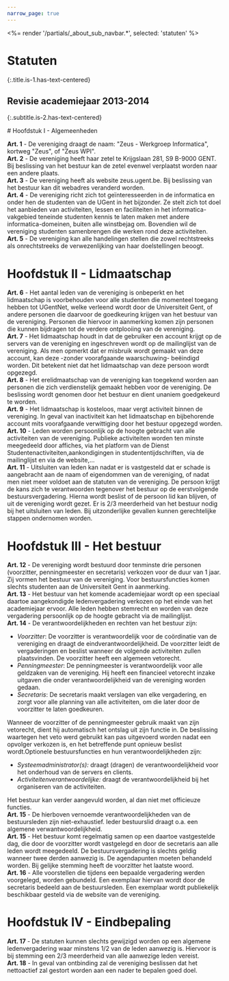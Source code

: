 ```yaml
---
narrow_page: true
---
```


<%= render '/partials/_about_sub_navbar.*', selected: 'statuten' %>

# Statuten
{:.title.is-1.has-text-centered}

## Revisie academiejaar 2013-2014
{:.subtitle.is-2.has-text-centered}

<div class="content" markdown="1">
# Hoofdstuk I - Algemeenheden

**Art. 1** - De vereniging draagt de naam: "Zeus - Werkgroep Informatica", kortweg "Zeus", of "Zeus WPI".<br>
**Art. 2** - De vereniging heeft haar zetel te Krijgslaan 281, S9 B-9000 GENT. Bij beslissing van het bestuur kan de zetel evenwel verplaatst worden naar een andere plaats.<br>
**Art. 3** - De vereniging heeft als website zeus.ugent.be. Bij beslissing van het bestuur kan dit webadres veranderd worden.<br>
**Art. 4** - De vereniging richt zich tot geïnteresseerden in de informatica en onder hen de studenten van de UGent in het bijzonder. Ze stelt zich tot doel het aanbieden van activiteiten, lessen en faciliteiten in het informatica-vakgebied teneinde studenten kennis te laten maken met andere informatica-domeinen, buiten alle winstbejag om. Bovendien wil de vereniging studenten samenbrengen die werken rond deze activiteiten.<br>
**Art. 5** - De vereniging kan alle handelingen stellen die zowel rechtstreeks als onrechtstreeks de verwezenlijking van haar doelstellingen beoogt.<br>

# Hoofdstuk II - Lidmaatschap

**Art. 6** - Het aantal leden van de vereniging is onbeperkt en het lidmaatschap is voorbehouden voor alle studenten die momenteel toegang hebben tot UGentNet, welke verleend wordt door de Universiteit Gent, of andere personen die daarvoor de goedkeuring krijgen van het bestuur van de vereniging. Personen die hiervoor in aanmerking komen zijn personen die kunnen bijdragen tot de verdere ontplooiing van de vereniging.<br>
**Art. 7** - Het lidmaatschap houdt in dat de gebruiker een account krijgt op de servers van de vereniging en ingeschreven wordt op de mailinglijst van de vereniging. Als men opmerkt dat er misbruik wordt gemaakt van deze account, kan deze -zonder voorafgaande waarschuwing- beëindigd worden. Dit betekent niet dat het lidmaatschap van deze persoon wordt opgezegd.<br>
**Art. 8** - Het erelidmaatschap van de vereniging kan toegekend worden aan personen die zich verdienstelijk gemaakt hebben voor de vereniging. De beslissing wordt genomen door het bestuur en dient unaniem goedgekeurd te worden.<br>
**Art. 9** - Het lidmaatschap is kosteloos, maar vergt activiteit binnen de vereniging. In geval van inactiviteit kan het lidmaatschap en bijbehorende account mits voorafgaande verwittiging door het bestuur opgezegd worden.<br>
**Art. 10** - Leden worden persoonlijk op de hoogte gebracht van alle activiteiten van de vereniging. Publieke activiteiten worden ten minste meegedeeld door affiches, via het platform van de Dienst Studentenactiviteiten,aankondigingen in studententijdschriften, via de mailinglijst en via de website,...<br>
**Art. 11** - Uitsluiten van leden kan nadat er is vastgesteld dat er schade is aangebracht aan de naam of eigendommen van de vereniging, of nadat men niet meer voldoet aan de statuten van de vereniging. De persoon krijgt de kans zich te verantwoorden tegenover het bestuur op de eerstvolgende bestuursvergadering. Hierna wordt beslist of de persoon lid kan blijven, of uit de vereniging wordt gezet. Er is 2/3 meerderheid van het bestuur nodig bij het uitsluiten van leden. Bij uitzonderlijke gevallen kunnen gerechtelijke stappen ondernomen worden.<br>

# Hoofdstuk III - Het bestuur

**Art. 12** - De vereniging wordt bestuurd door tenminste drie personen (voorzitter, penningmeester en secretaris) verkozen voor de duur van 1 jaar. Zij vormen het bestuur van de vereniging. Voor bestuursfuncties komen slechts studenten aan de Universiteit Gent in aanmerking.<br>
**Art. 13** - Het bestuur van het komende academiejaar wordt op een speciaal daartoe aangekondigde ledenvergadering verkozen op het einde van het academiejaar ervoor. Alle leden hebben stemrecht en worden van deze vergadering persoonlijk op de hoogte gebracht via de mailinglijst.<br>
**Art. 14** - De verantwoordelijkheden en rechten van het bestuur zijn:

- _Voorzitter_: De voorzitter is verantwoordelijk voor de coördinatie van de vereniging en draagt de eindverantwoordelijkheid. De voorzitter leidt de vergaderingen en beslist wanneer de volgende activiteiten zullen plaatsvinden. De voorzitter heeft een algemeen vetorecht.
- _Penningmeester_: De penningmeester is verantwoordelijk voor alle geldzaken van de vereniging. Hij heeft een financieel vetorecht inzake uitgaven die onder verantwoordelijkheid van de vereniging worden gedaan.
- _Secretaris_: De secretaris maakt verslagen van elke vergadering, en zorgt voor alle planning van alle activiteiten, om die later door de voorzitter te laten goedkeuren.

 Wanneer de voorzitter of de penningmeester gebruik maakt van zijn vetorecht, dient hij automatisch het ontslag uit zijn functie in. De beslissing waartegen het veto werd gebruikt kan pas uitgevoerd worden nadat een opvolger verkozen is, en het betreffende punt opnieuw beslist wordt.Optionele bestuursfuncties en hun verantwoordelijkheden zijn:

- _Systeemadministrator(s):_ draagt (dragen) de verantwoordelijkheid voor het onderhoud van de servers en clients.
- _Activiteitenverantwoordelijke:_ draagt de verantwoordelijkheid bij het organiseren van de activiteiten.

 Het bestuur kan verder aangevuld worden, al dan niet met officieuze functies.<br>
**Art. 15** - De hierboven vernoemde verantwoordelijkheden van de bestuursleden zijn niet-exhaustief. Ieder bestuurslid draagt o.a. een algemene verwantwoordelijkheid.<br>
**Art. 15** - Het bestuur komt regelmatig samen op een daartoe vastgestelde dag, die door de voorzitter wordt vastgelegd en door de secretaris aan alle leden wordt meegedeeld. De bestuursvergadering is slechts geldig wanneer twee derden aanwezig is. De agendapunten moeten behandeld worden. Bij gelijke stemming heeft de voorzitter het laatste woord.<br>
**Art. 16** - Alle voorstellen die tijdens een bepaalde vergadering werden voorgelegd, worden gebundeld. Een exemplaar hiervan wordt door de secretaris bedeeld aan de bestuursleden. Een exemplaar wordt publiekelijk beschikbaar gesteld via de website van de vereniging.<br>

# Hoofdstuk IV - Eindbepaling

**Art. 17** - De statuten kunnen slechts gewijzigd worden op een algemene ledenvergadering waar minstens 1/2 van de leden aanwezig is. Hiervoor is bij stemming een 2/3 meerderheid van alle aanwezige leden vereist.<br>
**Art. 18** - In geval van ontbinding zal de vereniging beslissen dat het nettoactief zal gestort worden aan een nader te bepalen goed doel.<br>
</div>
